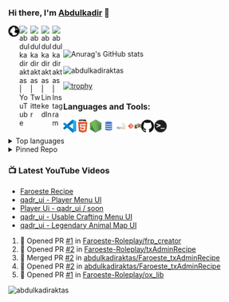 ### Hi there, I'm [Abdulkadir][website] 👋

[<img align="left" alt="abdulkadiraktas.com.tr" width="22px" src="https://raw.githubusercontent.com/iconic/open-iconic/master/svg/globe.svg" />][website]
[<img align="left" alt="abdulkadiraktas | YouTube" width="22px" src="https://cdn.jsdelivr.net/npm/simple-icons@v3/icons/youtube.svg" />][youtube]
[<img align="left" alt="abdulkadiraktas | Twitter" width="22px" src="https://cdn.jsdelivr.net/npm/simple-icons@v3/icons/twitter.svg" />][twitter]
[<img align="left" alt="abdulkadiraktas | LinkedIn" width="22px" src="https://cdn.jsdelivr.net/npm/simple-icons@v3/icons/linkedin.svg" />][linkedin]
[<img align="left" alt="abdulkadiraktas | Instagram" width="22px" src="https://cdn.jsdelivr.net/npm/simple-icons@v3/icons/instagram.svg" />][instagram]
<br />
<br />

![Anurag's GitHub stats](https://github-readme-stats.vercel.app/api?username=abdulkadiraktas&theme=dark&show_icons=true)

<p><img align="center" src="https://github-readme-streak-stats.herokuapp.com/?user=abdulkadiraktas&" alt="abdulkadiraktas" /></p>

[![trophy](https://github-profile-trophy.vercel.app/?username=abdulkadiraktas&theme=oldie)](https://github.com/abdulkadiraktas) 

### Languages and Tools:
  [<img align="left" alt="Visual Studio Code" width="26px" src="https://raw.githubusercontent.com/github/explore/80688e429a7d4ef2fca1e82350fe8e3517d3494d/topics/visual-studio-code/visual-studio-code.png" />][github]
  [<img align="left" alt="HTML5" width="26px" src="https://raw.githubusercontent.com/github/explore/80688e429a7d4ef2fca1e82350fe8e3517d3494d/topics/html/html.png" />][github]
  [<img align="left" alt="Node.js" width="26px" src="https://raw.githubusercontent.com/github/explore/80688e429a7d4ef2fca1e82350fe8e3517d3494d/topics/nodejs/nodejs.png" />][github]
  [<img align="left" alt="SQL" width="26px" src="https://raw.githubusercontent.com/github/explore/80688e429a7d4ef2fca1e82350fe8e3517d3494d/topics/sql/sql.png" />][github]
  [<img align="left" alt="MySQL" width="26px" src="https://raw.githubusercontent.com/github/explore/80688e429a7d4ef2fca1e82350fe8e3517d3494d/topics/mysql/mysql.png" />][github]
  [<img align="left" alt="Git" width="26px" src="https://raw.githubusercontent.com/github/explore/80688e429a7d4ef2fca1e82350fe8e3517d3494d/topics/git/git.png" />][github]
  [<img align="left" alt="GitHub" width="26px" src="https://raw.githubusercontent.com/github/explore/78df643247d429f6cc873026c0622819ad797942/topics/github/github.png" />][github]
  [<img align="left" alt="Terminal" width="26px" src="https://raw.githubusercontent.com/github/explore/80688e429a7d4ef2fca1e82350fe8e3517d3494d/topics/terminal/terminal.png" />][github]

<br />
<br />
<details>
  <summary> Top languages </summary>
 
  [![Top Langs](https://github-readme-stats.vercel.app/api/top-langs/?username=abdulkadiraktas&layout=compact)](https://github.com/abdulkadiraktas/)
</details>

<details>
  <summary>Pinned Repo</summary>
  
  [![Readme Card](https://github-readme-stats.vercel.app/api/pin/?username=abdulkadiraktas&repo=FxServerController&theme=dark)](https://github.com/abdulkadiraktas/FxServerController)

  [![Readme Card](https://github-readme-stats.vercel.app/api/pin/?username=abdulkadiraktas&repo=esxv2_Modules_Creator&theme=dark)](https://github.com/abdulkadiraktas/esxv2_Modules_Creator)

  [![Readme Card](https://github-readme-stats.vercel.app/api/pin/?username=abdulkadiraktas&repo=CefLauncher&theme=dark)](https://github.com/abdulkadiraktas/CefLauncher)

  [![Readme Card](https://github-readme-stats.vercel.app/api/pin/?username=abdulkadiraktas&repo=Salty-Chat-For-RedM-WestWorld&theme=dark)](https://github.com/abdulkadiraktas/Salty-Chat-For-RedM-WestWorld)
  </details>


[website]: https://abdulkadiraktas.com.tr
[twitter]: https://twitter.com/kadir_aktass
[youtube]: https://www.youtube.com/channel/UCBjZfeaYXWpT_vOxheQZ86A
[instagram]: https://www.instagram.com/abdul.kadir.aktas/
[linkedin]: https://www.linkedin.com/in/abdulkadir-aktas/
[webdevplaylist]: https://www.youtube.com/watch?v=JDW7-mR3DX0&list=PLchFjqoahGcmBjSoYbLDA_9nLWsHY6UOf
[github]:https://github.com/abdulkadiraktas/

### 📺 Latest YouTube Videos

<!-- YOUTUBE:START -->
- [Faroeste Recipe](https://www.youtube.com/watch?v=F1vVW4GHTbQ)
- [qadr_ui - Player Menu UI](https://www.youtube.com/watch?v=SiTDEDddK7I)
- [Player Ui - qadr_ui / soon](https://www.youtube.com/watch?v=xMfjOF4YMDU)
- [qadr_ui - Usable Crafting Menu UI](https://www.youtube.com/watch?v=6gVKVpCRKLQ)
- [qadr_ui - Legendary Animal Map UI](https://www.youtube.com/watch?v=oGb24x9Lu8M)
<!-- YOUTUBE:END -->

<!--START_SECTION:activity-->
1. 💪 Opened PR [#1](https://github.com/Faroeste-Roleplay/frp_creator/pull/1) in [Faroeste-Roleplay/frp_creator](https://github.com/Faroeste-Roleplay/frp_creator)
2. 💪 Opened PR [#2](https://github.com/Faroeste-Roleplay/txAdminRecipe/pull/2) in [Faroeste-Roleplay/txAdminRecipe](https://github.com/Faroeste-Roleplay/txAdminRecipe)
3. 🎉 Merged PR [#2](https://github.com/abdulkadiraktas/Faroeste_txAdminRecipe/pull/2) in [abdulkadiraktas/Faroeste_txAdminRecipe](https://github.com/abdulkadiraktas/Faroeste_txAdminRecipe)
4. 💪 Opened PR [#2](https://github.com/abdulkadiraktas/Faroeste_txAdminRecipe/pull/2) in [abdulkadiraktas/Faroeste_txAdminRecipe](https://github.com/abdulkadiraktas/Faroeste_txAdminRecipe)
5. 💪 Opened PR [#1](https://github.com/Faroeste-Roleplay/ox_lib/pull/1) in [Faroeste-Roleplay/ox_lib](https://github.com/Faroeste-Roleplay/ox_lib)
<!--END_SECTION:activity-->

<p align="left"> <img src="https://komarev.com/ghpvc/?username=abdulkadiraktas&label=Profile%20views&color=0e75b6&style=flat" alt="abdulkadiraktas" /> </p>
<!--
**abdulkadiraktas/abdulkadiraktas** is a ✨ _special_ ✨ repository because its `README.md` (this file) appears on your GitHub profile.

Here are some ideas to get you started:

- 🔭 I am currently working for Netmarble, a game company.
- 🌱 I’m currently learning Python
- 👯 I’m looking to collaborate on ...
- 🤔 I’m looking for help with ...
- 💬 Ask me about ...
- 📫 How to reach me: ...
- 😄 Pronouns: ...
- ⚡ Fun fact: ...
-->
